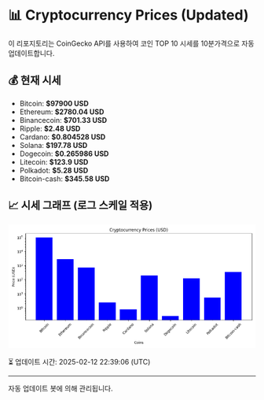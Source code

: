 
# 📊 Cryptocurrency Prices (Updated)

이 리포지토리는 CoinGecko API를 사용하여 코인 TOP 10 시세를 10분가격으로 자동 업데이트합니다.

## 💰 현재 시세
- Bitcoin: **$97900 USD**
- Ethereum: **$2780.04 USD**
- Binancecoin: **$701.33 USD**
- Ripple: **$2.48 USD**
- Cardano: **$0.804528 USD**
- Solana: **$197.78 USD**
- Dogecoin: **$0.265986 USD**
- Litecoin: **$123.9 USD**
- Polkadot: **$5.28 USD**
- Bitcoin-cash: **$345.58 USD**

## 📈 시세 그래프 (로그 스케일 적용)
![Crypto Prices](crypto_prices.png)

⏳ 업데이트 시간: 2025-02-12 22:39:06 (UTC)

---
자동 업데이트 봇에 의해 관리됩니다.
